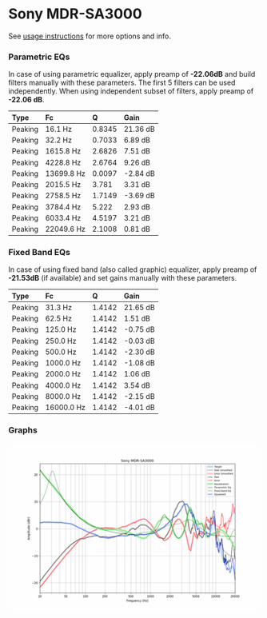 # Sony MDR-SA3000
See [usage instructions](https://github.com/jaakkopasanen/AutoEq#usage) for more options and info.

### Parametric EQs
In case of using parametric equalizer, apply preamp of **-22.06dB** and build filters manually
with these parameters. The first 5 filters can be used independently.
When using independent subset of filters, apply preamp of **-22.06 dB**.

| Type    | Fc         |      Q | Gain     |
|:--------|:-----------|:-------|:---------|
| Peaking | 16.1 Hz    | 0.8345 | 21.36 dB |
| Peaking | 32.2 Hz    | 0.7033 | 6.89 dB  |
| Peaking | 1615.8 Hz  | 2.6826 | 7.51 dB  |
| Peaking | 4228.8 Hz  | 2.6764 | 9.26 dB  |
| Peaking | 13699.8 Hz | 0.0097 | -2.84 dB |
| Peaking | 2015.5 Hz  | 3.781  | 3.31 dB  |
| Peaking | 2758.5 Hz  | 1.7149 | -3.69 dB |
| Peaking | 3784.4 Hz  | 5.222  | 2.93 dB  |
| Peaking | 6033.4 Hz  | 4.5197 | 3.21 dB  |
| Peaking | 22049.6 Hz | 2.1008 | 0.81 dB  |

### Fixed Band EQs
In case of using fixed band (also called graphic) equalizer, apply preamp of **-21.53dB**
(if available) and set gains manually with these parameters.

| Type    | Fc         |      Q | Gain     |
|:--------|:-----------|:-------|:---------|
| Peaking | 31.3 Hz    | 1.4142 | 21.65 dB |
| Peaking | 62.5 Hz    | 1.4142 | 1.51 dB  |
| Peaking | 125.0 Hz   | 1.4142 | -0.75 dB |
| Peaking | 250.0 Hz   | 1.4142 | -0.03 dB |
| Peaking | 500.0 Hz   | 1.4142 | -2.30 dB |
| Peaking | 1000.0 Hz  | 1.4142 | -1.08 dB |
| Peaking | 2000.0 Hz  | 1.4142 | 1.06 dB  |
| Peaking | 4000.0 Hz  | 1.4142 | 3.54 dB  |
| Peaking | 8000.0 Hz  | 1.4142 | -2.15 dB |
| Peaking | 16000.0 Hz | 1.4142 | -4.01 dB |

### Graphs
![](./Sony%20MDR-SA3000.png)